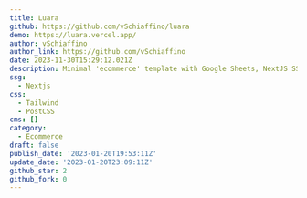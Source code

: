 ```yaml
---
title: Luara
github: https://github.com/vSchiaffino/luara
demo: https://luara.vercel.app/
author: vSchiaffino
author_link: https://github.com/vSchiaffino
date: 2023-11-30T15:29:12.021Z
description: Minimal 'ecommerce' template with Google Sheets, NextJS SSG and React
ssg:
  - Nextjs
css:
  - Tailwind
  - PostCSS
cms: []
category:
  - Ecommerce
draft: false
publish_date: '2023-01-20T19:53:11Z'
update_date: '2023-01-20T23:09:11Z'
github_star: 2
github_fork: 0
---
```

